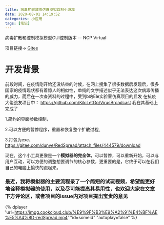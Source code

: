 ```yaml
---
title: 病毒扩散城市仿真模拟自制小游戏
date: 2020-08-01 14:19:52
categories: 小应用
tags: [笔记]
---
```

病毒扩散和控制模拟模型GUI控制版本 -- NCP Virtual 

<!-- more -->
项目链接-> [Gitee](https://gitee.com/dunye/RedSpread)

# 开发背景

前段时间，在疫情刚开始还没结束的时候，在网上搜集了很多数据后发现后，很多国家的疫情现状都有着惊人的相似性，单纯的文字描述似乎无法表达这次病毒传播的威力，而后在一次查资料的过程中，受到b站Ele实验室仿真项目的启发
在抗疫大佬战友项目中： https://github.com/KikiLetGo/VirusBroadcast
我在其基础上完成了 <br>

1.简约的界面参数控制，<br>

2.可以方便的暂停程序，重置和恢复整个扩散过程,<br>

3.打包为exe，
 https://gitee.com/dunye/RedSpread/attach_files/444579/download

现在，这个小工具更像是一个<b>模拟器的完全体</b>，可以暂停，可以重新开始，可以与用户互动，可以方便的调整想要调节的核心参数，更重要的是，它终于可以在我们自己的电脑上愉快的跑起来。

### 最近，我将模拟器的主要流程录了一个简短的试玩视频，希望能更好地诠释模拟器的使用，以及尽可能提高其易用性，也欢迎大家在文章下方评论区，或者项目的issue内对项目提出宝贵的意见

{% dplayer 'url=https://imgg.cookcloud.club/%E9%9F%B3%E9%A2%91%E4%BF%AE%E5%A4%8D-redSpread.mp4' "id=someid"  "autoplay=false" %}

